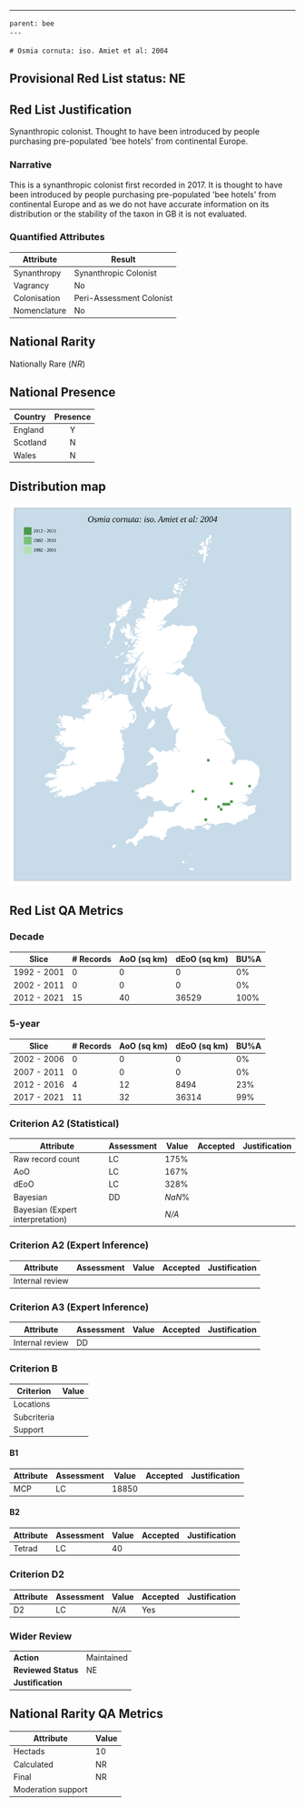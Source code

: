 ---
    parent: bee
    ---

    # Osmia cornuta: iso. Amiet et al: 2004

## Provisional Red List status: NE

## Red List Justification
Synanthropic colonist. Thought to have been introduced by people purchasing pre-populated 'bee hotels' from continental Europe.
### Narrative
This is a synanthropic colonist first recorded in 2017. It is thought to have been introduced by people purchasing pre-populated 'bee hotels' from continental Europe and as we do not have accurate information on its distribution or the stability of the taxon in GB it is not evaluated.


### Quantified Attributes
|Attribute|Result|
|---|---|
|Synanthropy|Synanthropic Colonist|
|Vagrancy|No|
|Colonisation|Peri-Assessment Colonist|
|Nomenclature|No|


## National Rarity
Nationally Rare (*NR*)

## National Presence
|Country|Presence
|---|:-:|
|England|Y|
|Scotland|N|
|Wales|N|


## Distribution map
![](../map/231.svg)

## Red List QA Metrics
### Decade
| Slice | # Records | AoO (sq km) | dEoO (sq km) |BU%A |
|---|---|---|---|---|
|1992 - 2001|0|0|0|0%|
|2002 - 2011|0|0|0|0%|
|2012 - 2021|15|40|36529|100%|
### 5-year
| Slice | # Records | AoO (sq km) | dEoO (sq km) |BU%A |
|---|---|---|---|---|
|2002 - 2006|0|0|0|0%|
|2007 - 2011|0|0|0|0%|
|2012 - 2016|4|12|8494|23%|
|2017 - 2021|11|32|36314|99%|
### Criterion A2 (Statistical)
|Attribute|Assessment|Value|Accepted|Justification
|---|---|---|---|---|
|Raw record count|LC|175%|||
|AoO|LC|167%|||
|dEoO|LC|328%|||
|Bayesian|DD|*NaN*%|||
|Bayesian (Expert interpretation)||*N/A*|||
### Criterion A2 (Expert Inference)
|Attribute|Assessment|Value|Accepted|Justification
|---|---|---|---|---|
|Internal review|||||
### Criterion A3 (Expert Inference)
|Attribute|Assessment|Value|Accepted|Justification
|---|---|---|---|---|
|Internal review|DD||||
### Criterion B
|Criterion| Value|
|---|---|
|Locations||
|Subcriteria||
|Support||
#### B1
|Attribute|Assessment|Value|Accepted|Justification
|---|---|---|---|---|
|MCP|LC|18850|||
#### B2
|Attribute|Assessment|Value|Accepted|Justification
|---|---|---|---|---|
|Tetrad|LC|40|||
### Criterion D2
|Attribute|Assessment|Value|Accepted|Justification
|---|---|---|---|---|
|D2|LC|*N/A*|Yes||
### Wider Review
|  |  |
|---|---|
|**Action**|Maintained|
|**Reviewed Status**|NE|
|**Justification**||


## National Rarity QA Metrics
|Attribute|Value|
|---|---|
|Hectads|10|
|Calculated|NR|
|Final|NR|
|Moderation support||


